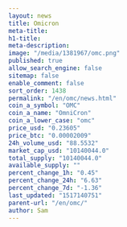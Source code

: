 ```yaml
---
layout: news
title: Omicron
meta-title: 
h1-title: 
meta-description: 
image: "/media/1381967/omc.png"
published: true
allow_search_engine: false
sitemap: false
enable_comment: false
sort_order: 1438
permalink: "/en/omc/news.html"
coin_a_symbol: "OMC"
coin_a_name: "OmniCron"
coin_a_lower_case: "omc"
price_usd: "0.23605"
price_btc: "0.00002009"
24h_volume_usd: "88.5532"
market_cap_usd: "10140044.0"
total_supply: "10140044.0"
available_supply: ""
percent_change_1h: "0.45"
percent_change_24h: "6.63"
percent_change_7d: "-1.36"
last_updated: "1517140751"
parent-url: "/en/omc/"
author: Sam
---
```


